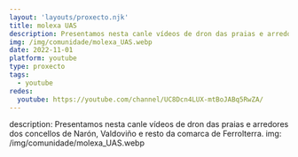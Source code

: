 ```yaml
---
layout: 'layouts/proxecto.njk'
title: molexa UAS
description: Presentamos nesta canle vídeos de dron das praias e arredores dos concellos de Narón, Valdoviño e resto da comarca de Ferrolterra.
img: /img/comunidade/molexa_UAS.webp
date: 2022-11-01
platform: youtube
type: proxecto
tags:
  - youtube
redes:
  youtube: https://youtube.com/channel/UC8Dcn4LUX-mtBoJABq5RwZA/
---
```

description: Presentamos nesta canle vídeos de dron das praias e arredores dos concellos de Narón, Valdoviño e resto da comarca de Ferrolterra.
img: /img/comunidade/molexa_UAS.webp
